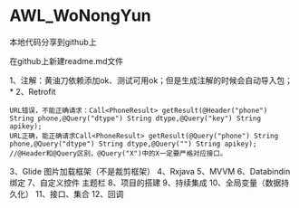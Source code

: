 # AWL_WoNongYun
本地代码分享到github上

在github上新建readme.md文件

1、注解：黄油刀依赖添加ok、测试可用ok；但是生成注解的时候会自动导入包；*
2、Retrofit

    URL错误，不能正确请求：Call<PhoneResult> getResult(@Header("phone") String phone,@Query("dtype") String dtype,@Query("key") String apikey);
    URL正确，能正确请求Call<PhoneResult> getResult(@Query("phone") String phone,@Query("dtype") String dtype,@Query("") String apikey);
    //@Header和@Query区别，@Query("X")中的X一定要严格对应接口。
3、Glide 图片加载框架（不是裁剪框架）
4、Rxjava
5、MVVM
6、Databindin绑定
7、自定义控件
    主题栏
8、项目的搭建
9、持续集成
10、全局变量（数据持久化）
11、接口、集合
12、回调